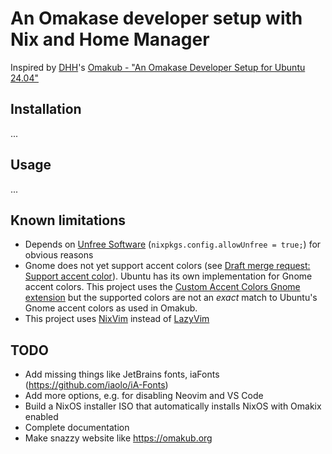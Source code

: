 # An Omakase developer setup with Nix and Home Manager

Inspired by [DHH](https://dhh.dk/)'s [Omakub - "An Omakase Developer Setup for Ubuntu 24.04"](https://omakub.org/)

## Installation

...

## Usage

...

## Known limitations
* Depends on [Unfree Software](https://wiki.nixos.org/wiki/Unfree_Software) (`nixpkgs.config.allowUnfree = true;`) for obvious reasons
* Gnome does not yet support accent colors (see [Draft merge request: Support accent color](https://gitlab.gnome.org/GNOME/gnome-shell/-/merge_requests/2715)). Ubuntu has its own implementation for Gnome accent colors. This project uses the [Custom Accent Colors Gnome extension](https://extensions.gnome.org/extension/5547/custom-accent-colors/) but the supported colors are not an _exact_ match to Ubuntu's Gnome accent colors as used in Omakub.
* This project uses [NixVim](https://github.com/nix-community/nixvim) instead of [LazyVim](https://www.lazyvim.org/)

## TODO
- Add missing things like JetBrains fonts, iaFonts (https://github.com/iaolo/iA-Fonts)
- Add more options, e.g. for disabling Neovim and VS Code
- Build a NixOS installer ISO that automatically installs NixOS with Omakix enabled
- Complete documentation
- Make snazzy website like https://omakub.org
